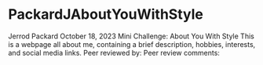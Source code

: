 # PackardJAboutYouWithStyle

Jerrod Packard
October 18, 2023
Mini Challenge: About You With Style
This is a webpage all about me, containing a brief description, hobbies, interests, and social media links.
Peer reviewed by: 
Peer review comments: 
